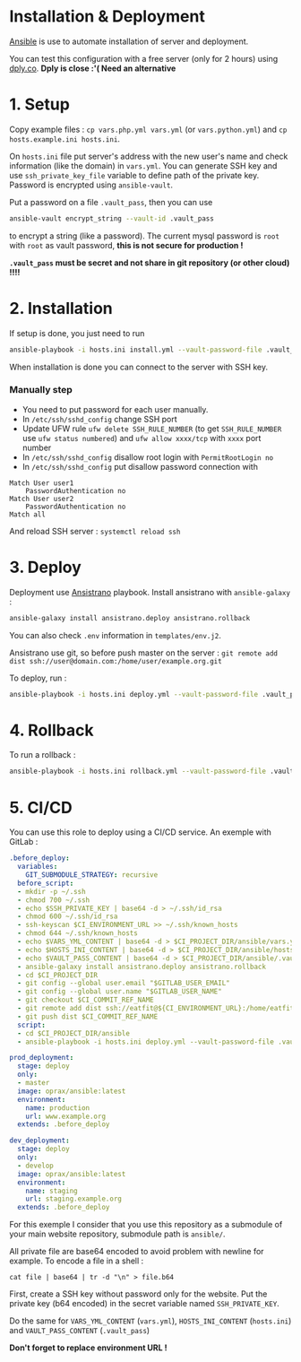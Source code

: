 Installation & Deployment
=========================

[Ansible](https://docs.ansible.com/ansible/) is use to automate installation of server and deployment.

You can test this configuration with a free server (only for 2 hours) using [dply.co](https://dply.co/b/ROSJbb7w). **Dply is close :'( Need an alternative**

# 1. Setup

Copy example files : `cp vars.php.yml vars.yml` (or `vars.python.yml`) and `cp hosts.example.ini hosts.ini`.

On `hosts.ini` file put server's address with the new user's name and check information (like the domain) in `vars.yml`.
You can generate SSH key and use `ssh_private_key_file` variable to define path of the private key.
Password is encrypted using `ansible-vault`.

Put a password on a file `.vault_pass`, then you can use
```bash
ansible-vault encrypt_string --vault-id .vault_pass
```
to encrypt a string (like a password).
The current mysql password is `root` with `root` as vault password, **this is
not secure for production !**

**`.vault_pass` must be secret and not share in git repository (or other cloud) !!!!**

# 2. Installation

If setup is done, you just need to run 
```bash
ansible-playbook -i hosts.ini install.yml --vault-password-file .vault_pass
```

When installation is done you can connect to the server with SSH key.

### Manually step

 - You need to put password for each user manually.
 - In `/etc/ssh/sshd_config` change SSH port
 - Update UFW rule `ufw delete SSH_RULE_NUMBER` (to get `SSH_RULE_NUMBER` use `ufw status numbered`) and `ufw allow xxxx/tcp` with `xxxx` port number 
 - In `/etc/ssh/sshd_config` disallow root login with `PermitRootLogin no`
 - In `/etc/ssh/sshd_config` put disallow password connection with 
```
Match User user1
    PasswordAuthentication no
Match User user2
    PasswordAuthentication no
Match all
```
And reload SSH server : `systemctl reload ssh`
# 3. Deploy


Deployment use [Ansistrano](https://github.com/ansistrano/deploy) playbook. Install ansistrano with `ansible-galaxy` :
```bash
ansible-galaxy install ansistrano.deploy ansistrano.rollback
```
You can also check `.env` information in `templates/env.j2`.

Ansistrano use git, so before push master on the server :
`git remote add dist ssh://user@domain.com:/home/user/example.org.git`

To deploy, run :
```bash
ansible-playbook -i hosts.ini deploy.yml --vault-password-file .vault_pass
```

# 4. Rollback

To run a rollback :
```bash
ansible-playbook -i hosts.ini rollback.yml --vault-password-file .vault_pass
```

# 5. CI/CD

You can use this role to deploy using a CI/CD service.
An exemple with GitLab :

```yml
.before_deploy:
  variables:
    GIT_SUBMODULE_STRATEGY: recursive
  before_script:
  - mkdir -p ~/.ssh
  - chmod 700 ~/.ssh
  - echo $SSH_PRIVATE_KEY | base64 -d > ~/.ssh/id_rsa
  - chmod 600 ~/.ssh/id_rsa
  - ssh-keyscan $CI_ENVIRONMENT_URL >> ~/.ssh/known_hosts
  - chmod 644 ~/.ssh/known_hosts
  - echo $VARS_YML_CONTENT | base64 -d > $CI_PROJECT_DIR/ansible/vars.yml
  - echo $HOSTS_INI_CONTENT | base64 -d > $CI_PROJECT_DIR/ansible/hosts.ini
  - echo $VAULT_PASS_CONTENT | base64 -d > $CI_PROJECT_DIR/ansible/.vault_pass
  - ansible-galaxy install ansistrano.deploy ansistrano.rollback
  - cd $CI_PROJECT_DIR
  - git config --global user.email "$GITLAB_USER_EMAIL"
  - git config --global user.name "$GITLAB_USER_NAME"
  - git checkout $CI_COMMIT_REF_NAME
  - git remote add dist ssh://eatfit@${CI_ENVIRONMENT_URL}:/home/eatfit/${CI_ENVIRONMENT_URL}.git
  - git push dist $CI_COMMIT_REF_NAME
  script:
  - cd $CI_PROJECT_DIR/ansible
  - ansible-playbook -i hosts.ini deploy.yml --vault-password-file .vault_pass

prod_deployment:
  stage: deploy
  only:
  - master
  image: oprax/ansible:latest
  environment:
    name: production
    url: www.example.org
  extends: .before_deploy

dev_deployment:
  stage: deploy
  only:
  - develop
  image: oprax/ansible:latest
  environment:
    name: staging
    url: staging.example.org
  extends: .before_deploy
```

For this exemple I consider that you use this repository as a submodule of your main website repository, submodule path is `ansible/`.

All private file are base64 encoded to avoid problem with newline for example.
To encode a file in a shell : 

```shell
cat file | base64 | tr -d "\n" > file.b64
```

First, create a SSH key without password only for the website. Put the private key (b64 encoded) in the secret variable named `SSH_PRIVATE_KEY`.

Do the same for `VARS_YML_CONTENT` (`vars.yml`), `HOSTS_INI_CONTENT` (`hosts.ini`) and `VAULT_PASS_CONTENT` (`.vault_pass`)

**Don't forget to replace environment URL !**
